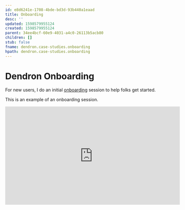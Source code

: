 ```yaml
---
id: e8d6241e-1708-4bde-bd3d-93b440a1eaad
title: Onboarding
desc: ''
updated: 1598579955124
created: 1598579955124
parent: 34ee4bcf-60e9-4031-a4c0-26113b5acb80
children: []
stub: false
fname: dendron.case-studies.onboarding
hpath: dendron.case-studies.onboarding
---
```

# Dendron Onboarding

For new users, I do an initial [onboarding](https://calendly.com/thence/dendron) session to help folks get started.

This is an example of an onboarding session.

<iframe width="560" height="315" src="https://www.youtube.com/embed/3io2fHRmZsE" frameborder="0" allow="accelerometer; autoplay; encrypted-media; gyroscope; picture-in-picture" allowfullscreen></iframe>


